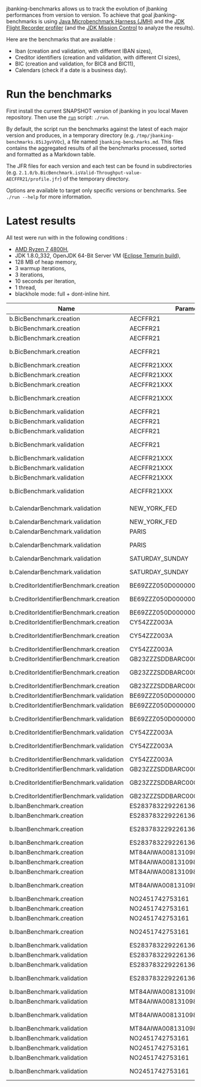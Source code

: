 jbanking-benchmarks allows us to track the evolution of jbanking performances from version to version. To achieve that
goal jbanking-benchmarks is using [Java Microbenchmark Harness (JMH)](https://github.com/openjdk/jmh) and the
[JDK Flight Recorder profiler](https://github.com/openjdk/jmc) (and
the [JDK Mission Control](https://github.com/openjdk/jmc) to analyze the results).

Here are the benchmarks that are available :

- Iban (creation and validation, with different IBAN sizes),
- Creditor identifiers (creation and validation, with different CI sizes),
- BIC (creation and validation, for BIC8 and BIC11),
- Calendars (check if a date is a business day).

# Run the benchmarks

First install the current SNAPSHOT version of jbanking in you local Maven repository. Then use the [`run`](/run)
script: `./run`.

By default, the script run the benchmarks against the latest of each major version and produces, in a temporary
directory (e.g. `/tmp/jbanking-benchmarks.85iJgvVVOc`), a file named `jbanking-benchmarks.md`. This files contains the
aggregated results of all the benchmarks processed, sorted and formatted as a Markdown table.

The JFR files for each version and each test can be found in subdirectories
(e.g. `2.1.0/b.BicBenchmark.isValid-Throughput-value-AECFFR21/profile.jfr`) of the temporary directory.

Options are available to target only specific versions or benchmarks. See `./run --help` for more information.

# Latest results

All test were run with in the following conditions :

- [AMD Ryzen 7 4800H](https://www.amd.com/fr/products/apu/amd-ryzen-7-4800h),
- JDK 1.8.0_332, OpenJDK 64-Bit Server VM ([Eclipse Temurin build](https://adoptium.net/temurin/releases/)),
- 128 MB of heap memory,
- 3 warmup iterations,
- 3 iterations,
- 10 seconds per iteration,
- 1 thread,
- blackhole mode: full + dont-inline hint.

| Name                                     | Parameter                       | Version        |      Ops/s | Increase |
|------------------------------------------|---------------------------------|----------------|-----------:|---------:|
| b.BicBenchmark.creation                  | AECFFR21                        | 1.0            |  2,444,715 |      N/A |
| b.BicBenchmark.creation                  | AECFFR21                        | 2.1.0          |  2,481,546 |   +1.48% |
| b.BicBenchmark.creation                  | AECFFR21                        | 3.4.0          |  6,649,405 |  +62.68% |
| b.BicBenchmark.creation                  | AECFFR21                        | 4.0.0-SNAPSHOT | 19,604,576 | +194.83% |
| b.BicBenchmark.creation                  | AECFFR21XXX                     | 1.0            |  2,512,454 |      N/A |
| b.BicBenchmark.creation                  | AECFFR21XXX                     | 2.1.0          |  2,550,922 |   +1.51% |
| b.BicBenchmark.creation                  | AECFFR21XXX                     | 3.4.0          |  8,066,353 |  +216.21 |
| b.BicBenchmark.creation                  | AECFFR21XXX                     | 4.0.0-SNAPSHOT | 23,230,205 |  +187.98 |
| b.BicBenchmark.validation                | AECFFR21                        | 1.0            |  2,701,550 |      N/A |
| b.BicBenchmark.validation                | AECFFR21                        | 2.1.0          |  2,831,007 |   +4.57% |
| b.BicBenchmark.validation                | AECFFR21                        | 3.4.0          |  8,874,888 | +302.85% |
| b.BicBenchmark.validation                | AECFFR21                        | 4.0.0-SNAPSHOT | 35,753,064 |  309.83% |
| b.BicBenchmark.validation                | AECFFR21XXX                     | 2.1.0          |  2,527,600 |      N/A |
| b.BicBenchmark.validation                | AECFFR21XXX                     | 1.0            |  2,676,293 |   +5.56% |
| b.BicBenchmark.validation                | AECFFR21XXX                     | 3.4.0          |  7,797,982 | +191.37% |
| b.BicBenchmark.validation                | AECFFR21XXX                     | 4.0.0-SNAPSHOT | 32,069,027 | +311.24% |
| b.CalendarBenchmark.validation           | NEW_YORK_FED                    | 4.0.0-SNAPSHOT |  1,464,062 |      N/A |
| b.CalendarBenchmark.validation           | NEW_YORK_FED                    | 3.4.0          |  1,508,236 |   +2.93% |
| b.CalendarBenchmark.validation           | PARIS                           | 3.4.0          |  2,703,850 |      N/A |
| b.CalendarBenchmark.validation           | PARIS                           | 4.0.0-SNAPSHOT |  2,710,297 |   +0.24% |
| b.CalendarBenchmark.validation           | SATURDAY_SUNDAY                 | 3.4.0          | 20,365,368 |      N/A |
| b.CalendarBenchmark.validation           | SATURDAY_SUNDAY                 | 4.0.0-SNAPSHOT | 21,186,208 |   +3.87% |
| b.CreditorIdentifierBenchmark.creation   | BE69ZZZ050D000000008            | 2.1.0          |  1,179,963 |      N/A |
| b.CreditorIdentifierBenchmark.creation   | BE69ZZZ050D000000008            | 4.0.0-SNAPSHOT |  1,339,117 |  +11.89% |
| b.CreditorIdentifierBenchmark.creation   | BE69ZZZ050D000000008            | 3.4.0          |  1,473,817 |   +9.14% |
| b.CreditorIdentifierBenchmark.creation   | CY54ZZZ003A                     | 2.1.0          |  1,353,862 |      N/A |
| b.CreditorIdentifierBenchmark.creation   | CY54ZZZ003A                     | 4.0.0-SNAPSHOT |  1,982,338 |  +31.70% |
| b.CreditorIdentifierBenchmark.creation   | CY54ZZZ003A                     | 3.4.0          |  2,006,483 |   +1.20% |
| b.CreditorIdentifierBenchmark.creation   | GB23ZZZSDDBARC000000ABCD1234    | 2.1.0          |    650,804 |      N/A |
| b.CreditorIdentifierBenchmark.creation   | GB23ZZZSDDBARC000000ABCD1234    | 4.0.0-SNAPSHOT |  1,269,066 |  +48.72% |
| b.CreditorIdentifierBenchmark.creation   | GB23ZZZSDDBARC000000ABCD1234    | 3.4.0          |  1,293,270 |   +1.87% |
| b.CreditorIdentifierBenchmark.validation | BE69ZZZ050D000000008            | 2.1.0          |  1,171,900 |      N/A |
| b.CreditorIdentifierBenchmark.validation | BE69ZZZ050D000000008            | 3.4.0          |  1,485,479 |  +21.11% |
| b.CreditorIdentifierBenchmark.validation | BE69ZZZ050D000000008            | 4.0.0-SNAPSHOT |  1,525,590 |   +2.63% |
| b.CreditorIdentifierBenchmark.validation | CY54ZZZ003A                     | 2.1.0          |    1359341 |      N/A |
| b.CreditorIdentifierBenchmark.validation | CY54ZZZ003A                     | 4.0.0-SNAPSHOT |  2,022,577 |  +32.79% |
| b.CreditorIdentifierBenchmark.validation | CY54ZZZ003A                     | 3.4.0          |  2,044,620 |   +1.08% |
| b.CreditorIdentifierBenchmark.validation | GB23ZZZSDDBARC000000ABCD1234    | 2.1.0          |    647,807 |      N/A |
| b.CreditorIdentifierBenchmark.validation | GB23ZZZSDDBARC000000ABCD1234    | 4.0.0-SNAPSHOT |  1,242,825 |  +47.88% |
| b.CreditorIdentifierBenchmark.validation | GB23ZZZSDDBARC000000ABCD1234    | 3.4.0          |  1,283,238 |   +3.15% |
| b.IbanBenchmark.creation                 | ES2837832292261368335005        | 2.1.0          |    503,185 |      N/A |
| b.IbanBenchmark.creation                 | ES2837832292261368335005        | 1.0            |    537,262 |   +6.34% |
| b.IbanBenchmark.creation                 | ES2837832292261368335005        | 4.0.0-SNAPSHOT |  1,106,781 |  +51.46% |
| b.IbanBenchmark.creation                 | ES2837832292261368335005        | 3.4.0          |  1,130,385 |   +2.09% |
| b.IbanBenchmark.creation                 | MT84AIWA00813109843252965695890 | 2.1.0          |    515,480 |      N/A |
| b.IbanBenchmark.creation                 | MT84AIWA00813109843252965695890 | 1.0            |    533,216 |   +3.33% |
| b.IbanBenchmark.creation                 | MT84AIWA00813109843252965695890 | 3.4.0          |    897,188 |  +40.57% |
| b.IbanBenchmark.creation                 | MT84AIWA00813109843252965695890 | 4.0.0-SNAPSHOT |    956,700 |   +6.22% |
| b.IbanBenchmark.creation                 | NO2451742753161                 | 2.1.0          |    628,450 |      N/A |
| b.IbanBenchmark.creation                 | NO2451742753161                 | 1.0            |    655,568 |   +4.14% |
| b.IbanBenchmark.creation                 | NO2451742753161                 | 3.4.0          |  1,388,082 |  +52.77% |
| b.IbanBenchmark.creation                 | NO2451742753161                 | 4.0.0-SNAPSHOT |  1,468,227 |   +5.46% |
| b.IbanBenchmark.validation               | ES2837832292261368335005        | 2.1.0          |    502,608 |      N/A |
| b.IbanBenchmark.validation               | ES2837832292261368335005        | 1.0            |    511,613 |   +1.76% |
| b.IbanBenchmark.validation               | ES2837832292261368335005        | 3.4.0          |  1,064,568 |  +51.94% |
| b.IbanBenchmark.validation               | ES2837832292261368335005        | 4.0.0-SNAPSHOT |  1,108,403 |   +3.95% |
| b.IbanBenchmark.validation               | MT84AIWA00813109843252965695890 | 2.1.0          |    523,769 |      N/A |
| b.IbanBenchmark.validation               | MT84AIWA00813109843252965695890 | 1.0            |    532,346 |   +1.61% |
| b.IbanBenchmark.validation               | MT84AIWA00813109843252965695890 | 4.0.0-SNAPSHOT |    879,841 |  +39.50% |
| b.IbanBenchmark.validation               | MT84AIWA00813109843252965695890 | 3.4.0          |    902,781 |   +2.54% |
| b.IbanBenchmark.validation               | NO2451742753161                 | 2.1.0          |    622,808 |      N/A |
| b.IbanBenchmark.validation               | NO2451742753161                 | 1.0            |    670,624 |   +7.13% |
| b.IbanBenchmark.validation               | NO2451742753161                 | 3.4.0          |  1,448,533 |  +53.70% |
| b.IbanBenchmark.validation               | NO2451742753161                 | 4.0.0-SNAPSHOT |  1,484,615 |   +2.43% |
